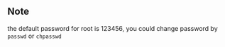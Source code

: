 ## Note

the default password for root is 123456, you could change password by `passwd` or `chpasswd`